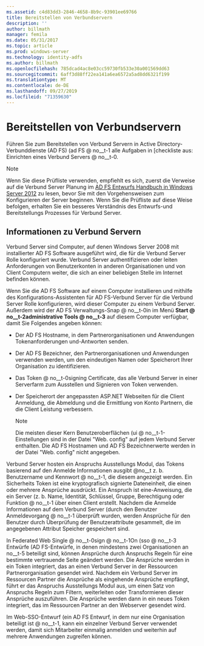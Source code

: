 ```yaml
---
ms.assetid: c4d83dd3-2846-4658-8b9c-93901ee69766
title: Bereitstellen von Verbundservern
description: ''
author: billmath
manager: femila
ms.date: 05/31/2017
ms.topic: article
ms.prod: windows-server
ms.technology: identity-adfs
ms.author: billmath
ms.openlocfilehash: 785dcad4ac8e03cc59730fb533e30a001569dd63
ms.sourcegitcommit: 6aff3d88ff22ea141a6ea6572a5ad8dd6321f199
ms.translationtype: MT
ms.contentlocale: de-DE
ms.lasthandoff: 09/27/2019
ms.locfileid: "71359630"
---
```

# <a name="deploying-federation-servers"></a>Bereitstellen von Verbundservern

Führen Sie zum Bereitstellen von Verbund Servern in Active Directory-Verbunddienste (AD FS) \(ad FS @ no__t-1 alle Aufgaben in [checkliste aus: Einrichten eines Verbund Servers @ no__t-0.  
  
> [!NOTE]  
> Wenn Sie diese Prüfliste verwenden, empfiehlt es sich, zuerst die Verweise auf die Verbund Server Planung im [AD FS Entwurfs Handbuch in Windows Server 2012](https://technet.microsoft.com/library/dd807036.aspx) zu lesen, bevor Sie mit den Vorgehensweisen zum Konfigurieren der Server beginnen. Wenn Sie die Prüfliste auf diese Weise befolgen, erhalten Sie ein besseres Verständnis des Entwurfs-und Bereitstellungs Prozesses für Verbund Server.  
  
## <a name="about-federation-servers"></a>Informationen zu Verbund Servern  
Verbund Server sind Computer, auf denen Windows Server 2008 mit installierter AD FS Software ausgeführt wird, die für die Verbund Server Rolle konfiguriert wurde. Verbund Server authentifizieren oder leiten Anforderungen von Benutzerkonten in anderen Organisationen und von Client Computern weiter, die sich an einer beliebigen Stelle im Internet befinden können.  
  
Wenn Sie die AD FS Software auf einem Computer installieren und mithilfe des Konfigurations-Assistenten für AD FS-Verbund Server für die Verbund Server Rolle konfigurieren, wird dieser Computer zu einem Verbund Server. Außerdem wird der AD FS Verwaltungs-Snap @ no__t-0in im Menü **Start @ no__t-2administrative Tools @ no__t-3** auf diesem Computer verfügbar, damit Sie Folgendes angeben können:  
  
-   Der AD FS Hostname, in dem Partnerorganisationen und Anwendungen Tokenanforderungen und-Antworten senden.  
  
-   Der AD FS Bezeichner, den Partnerorganisationen und Anwendungen verwenden werden, um den eindeutigen Namen oder Speicherort Ihrer Organisation zu identifizieren.  
  
-   Das Token @ no__t-0signing Certificate, das alle Verbund Server in einer Serverfarm zum Ausstellen und Signieren von Token verwenden.  
  
-   Der Speicherort der angepassten ASP.NET Webseiten für die Client Anmeldung, die Abmeldung und die Ermittlung von Konto Partnern, die die Client Leistung verbessern.  
  
    > [!NOTE]  
    > Die meisten dieser Kern Benutzeroberflächen \(ui @ no__t-1-Einstellungen sind in der Datei "Web. config" auf jedem Verbund Server enthalten. Die AD FS Hostnamen und AD FS Bezeichnerwerte werden in der Datei "Web. config" nicht angegeben.  
  
Verbund Server hosten ein Anspruchs Ausstellungs Modul, das Tokens basierend auf den Anmelde Informationen ausgibt @no__t z. b. Benutzername und Kennwort @ no__t-1, die diesem angezeigt werden. Ein Sicherheits Token ist eine kryptografisch signierte Dateneinheit, die einen oder mehrere Ansprüche ausdrückt. Ein Anspruch ist eine-Anweisung, die ein Server \(z. b. Name, Identität, Schlüssel, Gruppe, Berechtigung oder Funktion @ no__t-1 über einen Client erstellt. Nachdem die Anmelde Informationen auf dem Verbund Server \(durch den Benutzer Anmeldevorgang @ no__t-1 überprüft wurden, werden Ansprüche für den Benutzer durch Überprüfung der Benutzerattribute gesammelt, die im angegebenen Attribut Speicher gespeichert sind.  
  
In Federated Web Single @ no__t-0sign @ no__t-1On \(sso @ no__t-3 Entwürfe \(AD FS-Entwürfe, in denen mindestens zwei Organisationen an no__t-5 beteiligt sind, können Ansprüche durch Anspruchs Regeln für eine bestimmte vertrauende Seite geändert werden. Die Ansprüche werden in ein Token integriert, das an einen Verbund Server in der Ressourcen Partnerorganisation gesendet wird. Nachdem ein Verbund Server im Ressourcen Partner die Ansprüche als eingehende Ansprüche empfängt, führt er das Anspruchs Ausstellungs Modul aus, um einen Satz von Anspruchs Regeln zum Filtern, weiterleiten oder Transformieren dieser Ansprüche auszuführen. Die Ansprüche werden dann in ein neues Token integriert, das im Ressourcen Partner an den Webserver gesendet wird.  
  
Im Web-SSO-Entwurf \(ein AD FS Entwurf, in dem nur eine Organisation beteiligt ist @ no__t-1, kann ein einzelner Verbund Server verwendet werden, damit sich Mitarbeiter einmalig anmelden und weiterhin auf mehrere Anwendungen zugreifen können.  
  
